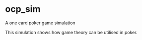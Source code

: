 ocp_sim
=======

A one card poker game simulation

This simulation shows how game theory can be utilised in poker.
